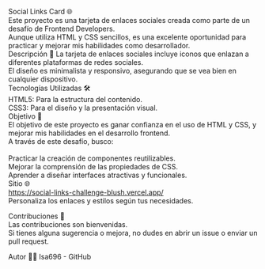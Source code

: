 Social Links Card 🌐<br/>
Este proyecto es una tarjeta de enlaces sociales creada como parte de un desafío de Frontend Developers. <br/> Aunque utiliza HTML y CSS sencillos, es una excelente oportunidad para practicar y mejorar mis habilidades como desarrollador.
<br/>
Descripción 📄
La tarjeta de enlaces sociales incluye iconos que enlazan a diferentes plataformas de redes sociales. <br/> El diseño es minimalista y responsivo, asegurando que se vea bien en cualquier dispositivo.
<br/>
Tecnologías Utilizadas 🛠️<br/>
HTML5: Para la estructura del contenido.<br/>
CSS3: Para el diseño y la presentación visual.<br/>
Objetivo 🎯<br/>
El objetivo de este proyecto es ganar confianza en el uso de HTML y CSS, y mejorar mis habilidades en el desarrollo frontend. <br/> A través de este desafío, busco:<br/>
<br/>
Practicar la creación de componentes reutilizables.<br/>
Mejorar la comprensión de las propiedades de CSS.<br/>
Aprender a diseñar interfaces atractivas y funcionales.<br/>
Sitio 🌐<br/>
https://social-links-challenge-blush.vercel.app/ <br/> Personaliza los enlaces y estilos según tus necesidades.

Contribuciones 🤝<br/>
Las contribuciones son bienvenidas.<br/>Si tienes alguna sugerencia o mejora, no dudes en abrir un issue o enviar un pull request.

Autor 👨‍💻
Isa696 - GitHub
